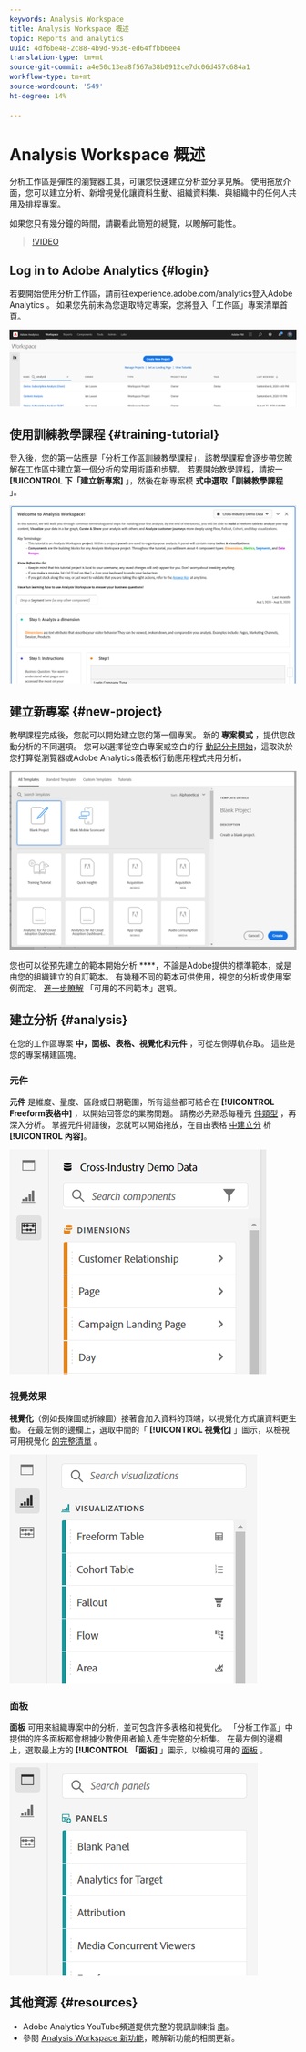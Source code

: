 ```yaml
---
keywords: Analysis Workspace
title: Analysis Workspace 概述
topic: Reports and analytics
uuid: 4df6be48-2c88-4b9d-9536-ed64ffbb6ee4
translation-type: tm+mt
source-git-commit: a4e50c13ea8f567a38b0912ce7dc06d457c684a1
workflow-type: tm+mt
source-wordcount: '549'
ht-degree: 14%

---
```



# Analysis Workspace 概述

分析工作區是彈性的瀏覽器工具，可讓您快速建立分析並分享見解。 使用拖放介面，您可以建立分析、新增視覺化讓資料生動、組織資料集、與組織中的任何人共用及排程專案。

如果您只有幾分鐘的時間，請觀看此簡短的總覽，以瞭解可能性。

>[!VIDEO](https://video.tv.adobe.com/v/26266?quality=12)

## Log in to Adobe Analytics {#login}

若要開始使用分析工作區，請前往experience.adobe.com/analytics登入Adobe Analytics [](http://experience.adobe.com/analytics)。 如果您先前未為您選取特定專案，您將登入「工作區」專案清單首頁。

![](assets/login-analytics.png)

## 使用訓練教學課程 {#training-tutorial}

登入後，您的第一站應是「分析工作區訓練教學課程」，該教學課程會逐步帶您瞭解在工作區中建立第一個分析的常用術語和步驟。 若要開始教學課程，請按一 **[!UICONTROL 下「建立新專案]** 」，然後在新專案模 **式中選取「訓練教學課程** 」。

![](assets/training-tutorial.png)

## 建立新專案 {#new-project}

教學課程完成後，您就可以開始建立您的第一個專案。 新的 **專案模式** ，提供您啟動分析的不同選項。 您可以選擇從空白專案或空白的行 [動記分卡開始](https://docs.adobe.com/content/help/zh-Hant/analytics/analyze/mobapp/curator.translate.html)，這取決於您打算從瀏覽器或Adobe Analytics儀表板行動應用程式共用分析。

![](assets/create-new-project.png)

您也可以從預先建立的範本開始分析 ****，不論是Adobe提供的標準範本，或是由您的組織建立的自訂範本。 有幾種不同的範本可供使用，視您的分析或使用案例而定。 [進一步瞭解](https://docs.adobe.com/content/help/zh-Hant/analytics/analyze/analysis-workspace/build-workspace-project/starter-projects.html) 「可用的不同範本」選項。

## 建立分析 {#analysis}

在您的工作區專案 **中，面板、表格、視覺化和元件** ，可從左側導軌存取。 這些是您的專案構建區塊。

### 元件

**元件** 是維度、量度、區段或日期範圍，所有這些都可結合在 **[!UICONTROL Freeform表格中]** ，以開始回答您的業務問題。 請務必先熟悉每種元 [件類型](https://docs.adobe.com/content/help/zh-Hant/analytics/analyze/analysis-workspace/components/analysis-workspace-components.html) ，再深入分析。 掌握元件術語後，您就可以開始拖放，在自由表格 [中建立分](https://docs.adobe.com/content/help/en/analytics/analyze/analysis-workspace/build-workspace-project/t-freeform-project.html) 析 **[!UICONTROL 內容]**。

![](assets/build-components.png)

### 視覺效果

**視覺化**（例如長條圖或折線圖）接著會加入資料的頂端，以視覺化方式讓資料更生動。 在最左側的邊欄上，選取中間的「 **[!UICONTROL 視覺化]** 」圖示，以檢視可用視覺化 [的完整清單](https://docs.adobe.com/content/help/zh-Hant/analytics/analyze/analysis-workspace/visualizations/freeform-analysis-visualizations.html) 。

![](assets/build-visualizations.png)

### 面板

**面板** 可用來組織專案中的分析，並可包含許多表格和視覺化。 「分析工作區」中提供的許多面板都會根據少數使用者輸入產生完整的分析集。 在最左側的邊欄上，選取最上方的 **[!UICONTROL 「面板]** 」圖示，以檢視可用的 [面板](https://docs.adobe.com/content/help/en/analytics/analyze/analysis-workspace/panels/panels.html) 。

![](assets/build-panels.png)

## 其他資源 {#resources}

* Adobe Analytics YouTube頻道提供完整的視訊訓練指 [南](https://www.youtube.com/channel/UC8I6bqCk7gO6YdoMz6W5fvw/playlists?view=50&amp;sort=dd&amp;shelf_id=7)。
* 參閱 [Analysis Workspace 新功能](/help/analyze/analysis-workspace/new-features-in-analysis-workspace.md)，瞭解新功能的相關更新。
